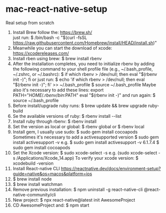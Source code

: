 # mac-react-native-setup
Real setup from scratch

1) Install Brew follow the: https://brew.sh/ <br>
   just run: $ /bin/bash -c "$(curl -fsSL https://raw.githubusercontent.com/Homebrew/install/HEAD/install.sh)"
2) Meanwhile you can start the download of xcode: https://xcodereleases.com/
3) Install rben using brew: $ brew install rbenv
4) After the installation completes, you need to initialize rbenv by adding the following command to your shell profile file (e.g., ~/.bash_profile, ~/.zshrc, or ~/.bashrc):
   $ if which rbenv > /dev/null; then eval "$(rbenv init -)"; fi
   or just run: $ echo 'if which rbenv > /dev/null; then eval "$(rbenv init -)"; fi' >> ~/.bash_profile
   $ source ~/.bash_profile
   Maybe also it's necessary to add these lines:
     export PATH="$HOME/.rbenv/bin:$PATH"
     eval "$(rbenv init -)"
   and run again: $ source ~/.bash_profile
5) Before install/upgrade  ruby runs: $ brew update && brew upgrade ruby-build
6) Se the available versions of ruby: $ rbenv install --list
7) Install ruby through rbenv: $ rbenv install <version>
8) Set the version as local or global: $ rbenv global <version> or $ rbenv local <version>
9) Install gem, I usually use sudo: $ sudo gem install cocoapods
   Sometimes it's necessary to add a activesupported version
   $ sudo gem install activesupport -v <version> e.g. $ sudo gem install activesupport -v 6.1.7.4
   $ sudo gem install cocoapods
11) Set the Xcode version: $ sudo xcode-select -s <path to your xcode> e.g. (sudo xcode-select -s /Applications/Xcode_14.app)
    To verify your xcode version: $ xcodebuild -version
12) Install React-native CLI https://reactnative.dev/docs/environment-setup?guide=native&os=macos&platform=ios
13) $ brew install node
14) $ brew install watchman
15) Remove previous installation: $ npm uninstall -g react-native-cli @react-native-community/cli
16) New project: $ npx react-native@latest init AwesomeProject
17) CD AwesomeProject and: $ npm start
